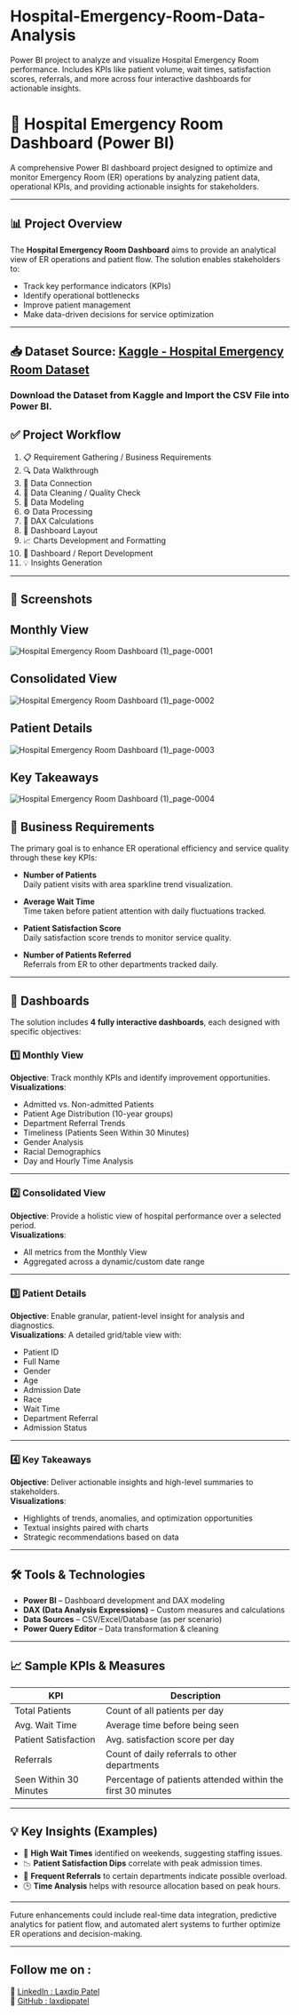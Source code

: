 # Hospital-Emergency-Room-Data-Analysis
Power BI project to analyze and visualize Hospital Emergency Room performance. Includes KPIs like patient volume, wait times, satisfaction scores, referrals, and more across four interactive dashboards for actionable insights.

# 🏥 Hospital Emergency Room Dashboard (Power BI)

A comprehensive Power BI dashboard project designed to optimize and monitor Emergency Room (ER) operations by analyzing patient data, operational KPIs, and providing actionable insights for stakeholders.

---

## 📊 Project Overview

The **Hospital Emergency Room Dashboard** aims to provide an analytical view of ER operations and patient flow. The solution enables stakeholders to:
- Track key performance indicators (KPIs)
- Identify operational bottlenecks
- Improve patient management
- Make data-driven decisions for service optimization

---
## 📥 Dataset Source: [Kaggle - Hospital Emergency Room Dataset](https://www.kaggle.com/datasets/laxdippatel/hospital-emergency-room-dataset)

  ### Download the Dataset from Kaggle and Import the CSV File into Power BI.

## ✅ Project Workflow

1. 📋 Requirement Gathering / Business Requirements  
2. 🔍 Data Walkthrough  
3. 🔗 Data Connection  
4. 🧹 Data Cleaning / Quality Check  
5. 🧩 Data Modeling  
6. ⚙️ Data Processing  
7. 🧠 DAX Calculations  
8. 🎨 Dashboard Layout  
9. 📈 Charts Development and Formatting  
10. 🧾 Dashboard / Report Development  
11. 💡 Insights Generation  

---
## 📸 Screenshots

## Monthly View

![Hospital Emergency Room Dashboard (1)_page-0001](https://github.com/user-attachments/assets/17e5a351-385d-4987-9480-4f01b624286f)

## Consolidated View

![Hospital Emergency Room Dashboard (1)_page-0002](https://github.com/user-attachments/assets/bc7233fa-eed7-494e-80f5-aa6c7e964d95)

## Patient Details

![Hospital Emergency Room Dashboard (1)_page-0003](https://github.com/user-attachments/assets/79fb2113-dbd3-4a00-85aa-cb8a001b7555)

## Key Takeaways

![Hospital Emergency Room Dashboard (1)_page-0004](https://github.com/user-attachments/assets/763075d1-d42d-467f-b837-bd66c1cd1fce)


## 📌 Business Requirements

The primary goal is to enhance ER operational efficiency and service quality through these key KPIs:

- **Number of Patients**  
  Daily patient visits with area sparkline trend visualization.

- **Average Wait Time**  
  Time taken before patient attention with daily fluctuations tracked.

- **Patient Satisfaction Score**  
  Daily satisfaction score trends to monitor service quality.

- **Number of Patients Referred**  
  Referrals from ER to other departments tracked daily.

---

## 📂 Dashboards

The solution includes **4 fully interactive dashboards**, each designed with specific objectives:

### 1️⃣ Monthly View
**Objective**: Track monthly KPIs and identify improvement opportunities.  
**Visualizations**:
- Admitted vs. Non-admitted Patients
- Patient Age Distribution (10-year groups)
- Department Referral Trends
- Timeliness (Patients Seen Within 30 Minutes)
- Gender Analysis
- Racial Demographics
- Day and Hourly Time Analysis

---

### 2️⃣ Consolidated View
**Objective**: Provide a holistic view of hospital performance over a selected period.  
**Visualizations**:
- All metrics from the Monthly View
- Aggregated across a dynamic/custom date range

---

### 3️⃣ Patient Details
**Objective**: Enable granular, patient-level insight for analysis and diagnostics.  
**Visualizations**:
A detailed grid/table view with:
- Patient ID  
- Full Name  
- Gender  
- Age  
- Admission Date  
- Race  
- Wait Time  
- Department Referral  
- Admission Status  

---

### 4️⃣ Key Takeaways
**Objective**: Deliver actionable insights and high-level summaries to stakeholders.  
**Visualizations**:
- Highlights of trends, anomalies, and optimization opportunities
- Textual insights paired with charts
- Strategic recommendations based on data

---

## 🛠 Tools & Technologies

- **Power BI** – Dashboard development and DAX modeling  
- **DAX (Data Analysis Expressions)** – Custom measures and calculations  
- **Data Sources** – CSV/Excel/Database (as per scenario)  
- **Power Query Editor** – Data transformation & cleaning

---

## 📈 Sample KPIs & Measures

| KPI                      | Description                                                 |
|--------------------------|-------------------------------------------------------------|
| Total Patients           | Count of all patients per day                               |
| Avg. Wait Time           | Average time before being seen                              |
| Patient Satisfaction     | Avg. satisfaction score per day                             |
| Referrals                | Count of daily referrals to other departments               |
| Seen Within 30 Minutes   | Percentage of patients attended within the first 30 minutes |

---

## 💡 Key Insights (Examples)

- 🚨 **High Wait Times** identified on weekends, suggesting staffing issues.  
- 📉 **Patient Satisfaction Dips** correlate with peak admission times.  
- 🔁 **Frequent Referrals** to certain departments indicate possible overload.  
- 🕒 **Time Analysis** helps with resource allocation based on peak hours.

---
Future enhancements could include real-time data integration, predictive analytics for patient flow, and automated alert systems to further optimize ER operations and decision-making.

---
## Follow me on : 
🔗 [LinkedIn : Laxdip Patel](https://www.linkedin.com/in/laxdip-patel/)  
🐙 [GitHub : laxdippatel](https://github.com/laxdippatel)
